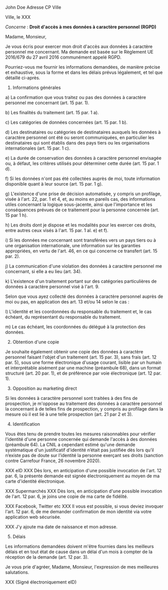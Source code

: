 John Doe
Adresse
CP Ville


Ville, le XXX


_Concerne_ : **Droit d'accès à mes données à caractère personnel (RGPD)**


Madame,
Monsieur,

Je vous écris pour exercer mon droit d'accès aux données à caractère personnel me concernant. Ma demande est basée sur le Règlement UE 2016/679 du 27 avril 2016 communément appelé RGPD.

Pourriez-vous me fournir les informations demandées, de manière précise et exhaustive, sous la forme et dans les délais prévus légalement, et tel que détaillé ci-après.

1. Informations générales

a) La confirmation que vous traitez ou pas des données à caractère personnel me concernant (art. 15 par. 1).

b) Les finalités du traitement (art. 15 par. 1 a).

c) Les catégories de données concernées (art. 15 par. 1 b).

d) Les destinataires ou catégories de destinataires auxquels les données à caractère personnel ont été ou seront communiquées, en particulier les destinataires qui sont établis dans des pays tiers ou les organisations internationales (art. 15 par. 1 c).

e) La durée de conservation des données à caractère personnel envisagée ou, à défaut, les critères utilisés pour déterminer cette durée (art. 15 par. 1 d).

f) Si les données n'ont pas été collectées auprès de moi, toute information disponible quant à leur source (art. 15 par. 1 g).

g) L'existence d'une prise de décision automatisée, y compris un profilage, visée à l'art. 22, par. 1 et 4, et, au moins en pareils cas, des informations utiles concernant la logique sous-jacente, ainsi que l'importance et les conséquences prévues de ce traitement pour la personne concernée (art. 15 par 1 h).

h) Les droits dont je dispose et les modalités pour les exercer ces droits, entre autres ceux visés à l'art. 15 par. 1 al. e) et f).

i) Si les données me concernant sont transférées vers un pays tiers ou à une organisation internationale, une information sur les garanties appropriées, en vertu de l'art. 46, en ce qui concerne ce transfert (art. 15 par. 2).

j) La communication d'une violation des données à caractère personnel me concernant, si elle a eu lieu (art. 34).

k) L'existence d'un traitement portant sur des catégories particulières de données à caractère personnel visé à l'art. 9.

Selon que vous ayez collecté des données à caractère personnel auprès de moi ou pas, en application des art. 13 et/ou 14 selon le cas :

l) L'identité et les coordonnées du responsable du traitement et, le cas échéant, du représentant du responsable du traitement.

m) Le cas échéant, les coordonnées du délégué à la protection des données.

2. Obtention d'une copie

Je souhaite également obtenir une copie des données à caractère personnel faisant l'objet d'un traitement (art. 15 par. 3), sans frais (art. 12 par. 5), sous une forme électronique d'usage courant, lisible par un humain et interprétable aisément par une machine (préambule 68), dans un format structuré (art. 20 par. 1), et de préférence par voie électronique (art. 12 par. 1).

3. Opposition au marketing direct

Si les données à caractère personnel sont traitées à des fins de prospection, je m'oppose au traitement des données à caractère personnel la concernant à de telles fins de prospection, y compris au profilage dans la mesure où il est lié à une telle prospection (art. 21 par 2 et 3).

4. Identification

Vous êtes tenu de prendre toutes les mesures raisonnables pour vérifier l'identité d'une personne concernée qui demande l'accès à des données (préambule 64). La CNIL a cependant estimé qu'une demande systématique d'un justificatif d'identité n’était pas justifiée dès lors qu’il n’existe pas de doute sur l’identité la personne exerçant ses droits (sanction contre Carrefour France, 26 novembre 2020).

XXX eID XXX Dès lors, en anticipation d'une possible invocation de l'art. 12 par. 6, la présente demande est signée électroniquement au moyen de ma carte d'identité électronique.

XXX Supermarchés XXX Dès lors, en anticipation d'une possible invocation de l'art. 12 par. 6, je joins une copie de ma carte de fidélité.

XXX Facebook, Twitter etc XXX Il vous est possible, si vous deviez invoquer l'art. 12 par. 6, de me demander confirmation de mon identité via votre application web sécurisée.

XXX J'y ajoute ma date de naissance et mon adresse.

5. Délais

Les informations demandées doivent m'être fournies dans les meilleurs délais et en tout état de cause dans un délai d'un mois à compter de la réception de la demande (art. 12 par. 3).


Je vous prie d'agréer, Madame, Monsieur, l'expression de mes meilleures salutations.


XXX
(Signé électroniquement eID)
